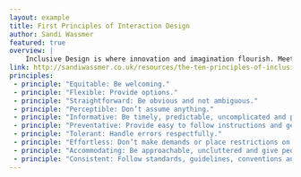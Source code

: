 ```yaml
---
layout: example
title: First Principles of Interaction Design
author: Sandi Wassmer
featured: true
overview: |
    Inclusive Design is where innovation and imagination flourish. Meeting the needs of the widest variety of people does not inhibit creativity. It opens our minds and inspires excellence.
link: http://sandiwassmer.co.uk/resources/the-ten-principles-of-inclusive-web-design
principles:
 - principle: "Equitable: Be welcoming."
 - principle: "Flexible: Provide options."
 - principle: "Straightforward: Be obvious and not ambiguous."
 - principle: "Perceptible: Don’t assume anything."
 - principle: "Informative: Be timely, predictable, uncomplicated and precise."
 - principle: "Preventative: Provide easy to follow instructions and gently guide users."
 - principle: "Tolerant: Handle errors respectfully."
 - principle: "Effortless: Don’t make demands or place restrictions on your users."
 - principle: "Accommodating: Be approachable, uncluttered and give people room to manoeuvre."
 - principle: "Consistent: Follow standards, guidelines, conventions and best practices."
---
```

